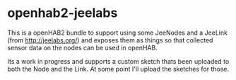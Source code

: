 # openhab2-jeelabs
This is a openHAB2 bundle to support using some JeeNodes and a JeeLink (from http://jeelabs.org/) and exposes them as things so that collected sensor data on the nodes can be used in openHAB.

Its a work in progress and supports a custom sketch thats been uploaded to both the Node and the Link.  At some point I'll upload the sketches for those.
